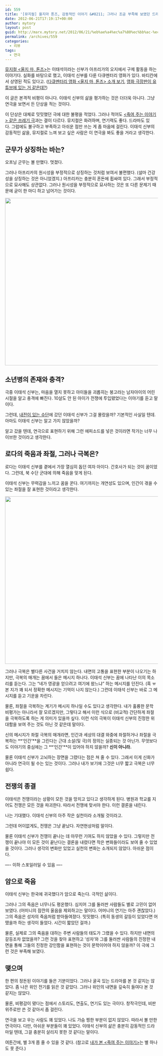 ```yaml
---
id: 559
title: '[뮤지컬] 울지마 톤즈, 감동적인 이야기 &#8211; 그러나 조금 부족해 보였던 드라마'
date: 2012-06-21T17:19:17+00:00
author: mytory
layout: post
guid: http://marx.mytory.net/2012/06/21/%eb%ae%a4%ec%a7%80%ec%bb%ac-%ec%9a%b8%ec%a7%80%eb%a7%88-%ed%86%a4%ec%a6%88-%ea%b0%90%eb%8f%99%ec%a0%81%ec%9d%b8-%ec%9d%b4%ec%95%bc%ea%b8%b0-%ea%b7%b8%eb%9f%ac%eb%82%98-%ec%a1%b0%ea%b8%88-%eb%b6%80/
permalink: /archives/559
categories:
  - 리뷰
tags:
  - 연극
---
```

<a href="http://www.facebook.com/musicaldontcrytonj" target="_blank" class="tx-link">뮤지컬 <울지 마, 톤즈></a>는 이태석이라는&nbsp;신부가 아프리가의 오지에서 구제&nbsp;활동을 하는 이야기다. 실화를 바탕으로 했고, 이태석&nbsp;신부를 다룬 다큐멘터리 영화가 있다. 바티칸에서 상영된 적도 있다고. (<a href="http://movie.daum.net/moviedetail/moviedetailMain.do?movieId=58808" target="_blank" class="tx-link">다큐멘터리 영화 <울지 마, 톤즈> 소개 보기</a>, <a href="http://www.youtube.com/watch?v=s7fykD7hOfg" target="_blank" class="tx-link">영화 극장판이 유튜브에 있는 거 같은데?</a>)

이 글은 본격적 비평이 아니다. 이태석 신부의 삶을 평가하는 것은 더더욱 아니다. 그냥 연극을 보면서 든 단상을 적는 것이다.

이 단상은 대체로 밋밋했던 극에 대한 불평을 적었다. 그러나 적어도 <a href="http://spar2003.tistory.com/206" target="_blank" class="tx-link">&lt;죽여 주는 이야기&gt; 같은</a><a href="http://spar2003.tistory.com/206" target="_blank" class="tx-link">&nbsp;쓰레기 극</a>과는 결이 다르다. 뮤지컬은 화려하며, 연기력도 좋다. 드라마도 있다.&nbsp;그럼에도 불구하고 부족하고 아쉬운 점만 쓰는 게 좀 마음에 걸린다. 이태석 신부의 감동적인 삶을, 뮤지컬로 느껴 보고 싶은 사람은 이 연극을 봐도 좋을 거라고 생각한다.

## 군무가 상징하는 바는?

오프닝 군무는 볼 만했다. 멋졌다.&nbsp;

그러나 아프리카의 원시성을 부정적으로 상징하는 것처럼 보여서 불편했다. (설마&nbsp;건강성을 상징하는 것은 아니었겠지.) 아프리카는 충분히 혼돈에 휩싸여 있다. 그래서 부정적으로 묘사해도 상관없다. 그러나 원시성을 부정적으로 묘사하는 것은 또 다른 문제기 때문에 굳이 한 마디 하고 넘어가는 것이다.

<p style="text-align:center">
  <img src="http://a4.sphotos.ak.fbcdn.net/hphotos-ak-ash3/580129_218871521565611_1073664013_n.jpg" width="550" />
</p>

## 소년병의 존재와 충격?

극중 이태석 신부는, 마음을 열지 못하고 아이들을 괴롭히는 봉고라는 남자아이의 어린 시절을 알고 충격에 빠진다. 10살도 안 된 아이가 전쟁에 투입됐었다는 이야기를 듣고 말이다.

그런데, <a href="http://wspaper.org/article/1441" target="_blank" class="tx-link" title="수단의 비극, 격주간 다함께 36호, 2004-07-26">내전이 있는 수단</a>에 갔던 이태석 신부가 그걸 몰랐을까? 기본적인 사실일 텐데. 아마도 이태석 신부는 알고 가지 않았을까?

알고 갔을 텐데, 연극으로 표현하기 위해 그런 에피소드를 넣은 것이라면 작가는 너무 나이브한 것이라고 생각한다.

## 로다의 죽음과 좌절, 그러나 극복은?

로다는 이태석 신부를 곁에서 가장 열심히 돕던 여자 아이다. 간호사가 되는 것이 꿈이었다. 그런데, 북 수단 군대에 의해 죽음을 맞게 된다.

이태석 신부는 무력감을 느끼고 꿈을 꾼다. 여기까지는 개연성도 있으며, 인간이 겪을 수 있는 좌절을 잘 표현한 것이라고 생각한다.

<p style="text-align: center">
  <img src="http://a2.sphotos.ak.fbcdn.net/hphotos-ak-ash4/292625_228102257309204_1876845185_n.jpg" width="550" />
</p>

그러나 극복은 별다른 사건을 거치지 않는다. 내면의 고통을 표현한 부분이 나오기는 하지만, 극복의 매개는 꿈에서 들은 메시지 하나다.&nbsp;이태석 신부는 꿈에 나타난 이의 목소리를 듣는다. 그는 &#8220;네가 영광을 얻으려고 여기에 왔느냐&#8221; 하는 메시지를 던진다. (흑 ㅠ 본 지가 꽤 되서 정확한 메시지는 기억이 나지 않는다.) 그런데 이태석 신부는 바로 그 메시지를 듣고 기운을 차린다.

물론, 좌절을 극복하는 계기가 메시지 하나일 수도 있다고 생각한다. 내가 훌륭한 문학 비평가는 아니라서 잘 모르겠지만, 그렇다고 해서 이런 식으로 (비교적) 간단하게 좌절을 극복하도록 하는 게 의미가 있을까 싶다. 이런 식의 극복이 이태석 신부의 진정한 위대함을 보여 주는 것도 아닌 것 같은데 말이다.

신의 메시지가 좌절 극복의 매개라면, 인간과 세상의 대결&nbsp;와중에 좌절하거나 좌절을 극복하는 **‘인간’**을 그린다는 근대 소설(및 극)의 정의는 실종되는 것 아닌가. 무엇보다도 이야기의 중심에는 그 **‘인간’**이 있어야 하지 않을까? **신이 아니라.**

물론 이태석 신부가 고뇌하는 장면을 그렸다는 점은 쳐 줄 수 있다. 그래서 이게 신화가 아니라 연극이 될 수는 있는 것이다.&nbsp;그러나 내가 보기에 그것은 너무 짧고 극복은 너무 쉽다.

## 전쟁의 종결

이태석은 전쟁이라는 상황이 모든 것을 망치고 있다고 생각하게 된다. 병원과 학교를 지어도 전쟁은 모든 것을 파괴한다. 따라서 전쟁에 맞서야 한다. 이런 결론을 내린다.

나는 기대했다. 이태석 신부의 아주 작은 실천이라 소개될 것이라고.

그런데 어이없게도, 전쟁은 그냥 끝났다. 자연현상처럼 말이다.&nbsp;

물론 이태석 신부가 전쟁이 끝나는 데 아무런 기여도 하지 않았을 수 있다. 그렇지만 전쟁이 끝나야 이 모든 것이 끝난다는 결론을 내렸다면 작은 변화들이라도 보여 줄 수 있었을 것이다. 그러나 생각의 변화만 있었고 실천의 변화는 소개되지 않았다. 아쉬운 점이다.

&#8212;- 이하 스포일러일 수 있음 &#8212;-

## 암으로 죽음

이태석 신부는 한국에 귀국했다가 암으로 죽는다. 극적인 삶이다.

그러나 그의 죽음은 너무나도 평온했다. 심지어 그를 둘러싼 사람들도 별로 고민이 없어 보였다. (어미니의 잠깐의 울음을 제외하고는 말이다. 어머니의 연기는 아주 괜찮았다.) 그의 죽음은 성자의 죽음처럼 받아들여졌다. 밋밋했다. (특히 동생의 갈등이 있었다면 어땠을까 하는 생각이 들었다. 시간이 짧았던 걸까.)

물론, 실제로 그의 죽음을 대하는 주변 사람들의 태도가 그랬을 수 있다. 하지만 내면의 갈등조차 없었을까? 그런 것을 찾아 표현하고 &#8216;성자&#8217;와 그를 둘러싼 사람들의 진정한 내면을 통해 그들의 진정한 강인함을 표현하는 것이 문학이어야 하지 않을까? 이 극에 그런 것은 부족해 보였다.

## 맺으며

한 편의 정돈된 이야기를 들은 기분이었다. 그러나 굴곡 있는 드라마를 본 것 같지는 않았다. 좀 나은 위인 전기를 읽은 것 같았다. 그러나 위인의 내면을 깊숙히 들여다 본 것 같지는 않았다.

물론, 비평감이 됐다는 점에서 스토리도, 연출도, 연기도 있는 극이다. 창작극인데, 비판 위주로만 쓴 것 같아서 좀 걸린다.

연극을 보고 우는 사람도 꽤 있었다. 나도 가슴 찡한 부분이 없지 않았다. 따라서&nbsp;볼 만한 연극이다. 다만, 아쉬운 부분들이 꽤 있었다. 이태석 신부의 삶은 충분히 감동적인 드라마일 텐데, 그걸 충분히 살리지 못한 것 같다는 말이다.

여튼간에, 별 3개 쯤 줄 수 있을 것 같다. (참고로 <a href="http://spar2003.tistory.com/206" target="_blank" class="tx-link">내가 본 &lt;죽여 주는 이야기&gt;</a>는 별 하나도 못 준다.)